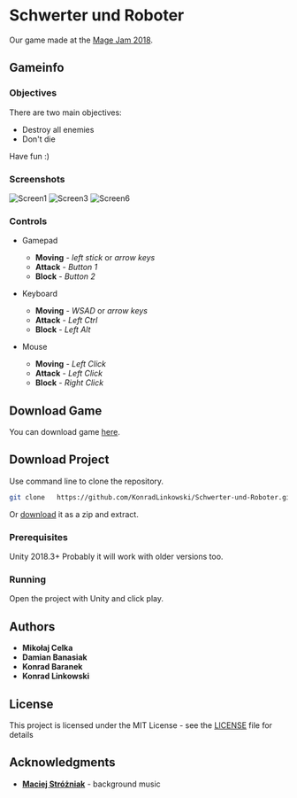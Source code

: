 # Schwerter und Roboter

Our game made at the [Mage Jam 2018](https://cdv.pl/wydarzenia/spotkanie/mage-jam/ "Game Jam Website").

## Gameinfo

### Objectives

There are two main objectives:

- Destroy all enemies
- Don't die

Have fun :)

### Screenshots

![Screen1][Screen1]
![Screen3][Screen3]
![Screen6][Screen6]

### Controls

- Gamepad
  - **Moving** - *left stick* or *arrow keys*
  - **Attack** - *Button 1*
  - **Block** - *Button 2*

- Keyboard
  - **Moving** - *WSAD* or *arrow keys*
  - **Attack** - *Left Ctrl*
  - **Block** - *Left Alt*

- Mouse
  - **Moving** - *Left Click*
  - **Attack** - *Left Click*
  - **Block** - *Right Click*

## Download Game

You can download game [here](https://konowy.itch.io/schwerter-und-roboter).

## Download Project

Use command line to clone the repository.

```bash
git clone   https://github.com/KonradLinkowski/Schwerter-und-Roboter.git
```

Or [download](https://github.com/KonradLinkowski/GameLizards/archive/dev.zip "Download link") it as a zip and extract.

### Prerequisites

Unity 2018.3+
Probably it will work with older versions too.

### Running

Open the project with Unity and click play.

## Authors

* **Mikołaj Celka**
* **Damian Banasiak**
* **Konrad Baranek**
* **Konrad Linkowski**

## License

This project is licensed under the MIT License - see the [LICENSE](LICENSE) file for details

## Acknowledgments

* [**Maciej Stróżniak**](https://www.instagram.com/maciejstrozniak/ "Maciej's Instagram") - background music

[Screen1]: Screenshots/Screen1
[Screen2]: Screenshots/Screen2
[Screen3]: Screenshots/Screen3
[Screen4]: Screenshots/Screen4
[Screen5]: Screenshots/Screen5
[Screen6]: Screenshots/Screen6